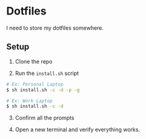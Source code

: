# Dotfiles

I need to store my dotfiles somewhere.

## Setup

1. Clone the repo

2. Run the `install.sh` script

```bash
# Ex: Personal Laptop
$ sh install.sh -c -d -p -g

# Ex: Work Laptop
$ sh install.sh -c -d
```

3. Confirm all the prompts

4. Open a new terminal and verify everything works.
